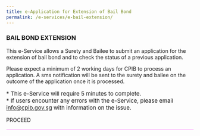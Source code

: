 ```yaml
---
title: e-Application for Extension of Bail Bond
permalink: /e-services/e-bail-extension/
---
```


<head>
<style>
table, th, td {
  border: 1px solid #FDBAFD;
  border-collapse: collapse;
  border-radius: 5px;
}
th, td {
  background-color: #FDBAFD;
}
</style>
</head>


### **BAIL BOND EXTENSION**

This e-Service allows a Surety and Bailee to submit an application for the extension of bail bond and to check the status of a previous application.

Please expect a minimum of 2 working days for CPIB to process an application. A sms notification will be sent to the surety and bailee on the outcome of the application once it is processed.

<p style="font-size:15px">
* This e-Service will require 5 minutes to complete.<br>
* If users encounter any errors with the e-Service, please email <a href = "mailto: info@cpib.gov.sg">info@cpib.gov.sg</a> with information on the issue.
</p>

<table style="width:100%" cellspacing="0>
  <tr>
    <th><U>Maintenance Notice</U></th>
  </tr>
  <tr>
    <td><B>Bail bond extension will be undergoing scheduled maintenance on 10 May 2022 from 9:00 PM to 11:59 PM, and will not be available during this period.</B></td>
  </tr>
  <tr>
    <td><a class="button_special" href="https://bail.cpib.gov.sg">PROCEED</a></td>
  </tr>
 </table>
